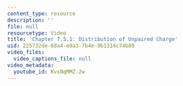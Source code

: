 ```yaml
---
content_type: resource
description: ''
file: null
resourcetype: Video
title: 'Chapter 7.5.1: Distribution of Unpaired Charge'
uid: 225732de-68a4-e8a3-7b4e-9b1314c74b89
video_files:
  video_captions_file: null
video_metadata:
  youtube_id: KvxNqMMZ-2w
---
```

